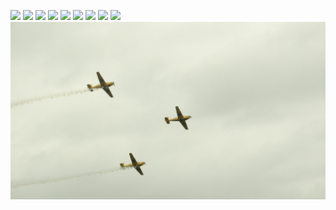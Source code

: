 ![](./20250628170556.jpg)
![](./20250628170630.jpg)
![](./20250628170706.jpg)
![](./20250628170808.jpg)
![](./20250628170832.jpg)
![](./20250628170920.jpg)
![](./20250628171144.jpg)
![](./20250628171234.jpg)
![](./20250628171256.jpg)
![](./20250628171718.jpg)